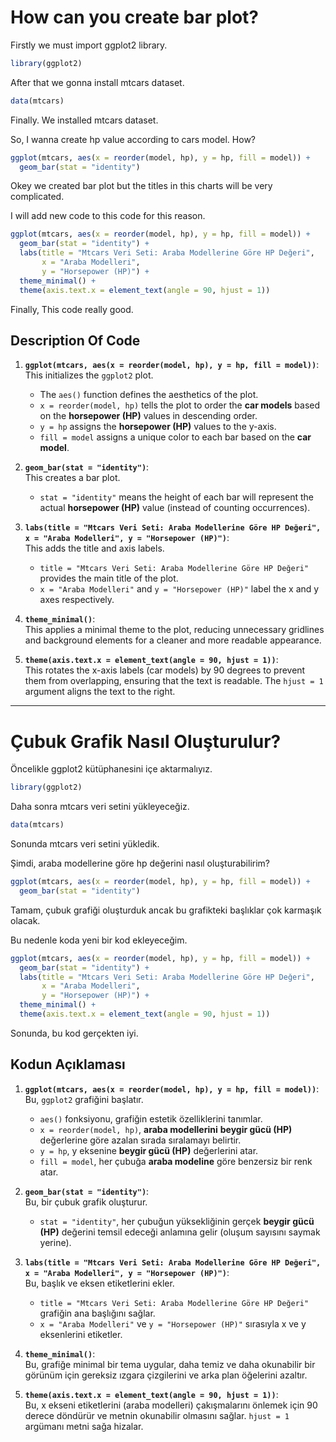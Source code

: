 # How can you create bar plot?

Firstly we must import ggplot2 library.

```r
library(ggplot2)
```

After that we gonna install mtcars dataset.

```r
data(mtcars)
```

Finally. We installed mtcars dataset. 

So, I wanna create hp value according to cars model. How?

```r
ggplot(mtcars, aes(x = reorder(model, hp), y = hp, fill = model)) + 
  geom_bar(stat = "identity")
```

Okey we created bar plot but the titles in this charts will be very complicated.

I will add new code to this code for this reason.

```r
ggplot(mtcars, aes(x = reorder(model, hp), y = hp, fill = model)) + 
  geom_bar(stat = "identity") +
  labs(title = "Mtcars Veri Seti: Araba Modellerine Göre HP Değeri",
       x = "Araba Modelleri",
       y = "Horsepower (HP)") +
  theme_minimal() +
  theme(axis.text.x = element_text(angle = 90, hjust = 1))
```

Finally, This code really good. 

## Description Of Code

1. **`ggplot(mtcars, aes(x = reorder(model, hp), y = hp, fill = model))`**:  
   This initializes the `ggplot2` plot.  
   - The `aes()` function defines the aesthetics of the plot.  
   - `x = reorder(model, hp)` tells the plot to order the **car models** based on the **horsepower (HP)** values in descending order.
   - `y = hp` assigns the **horsepower (HP)** values to the y-axis.
   - `fill = model` assigns a unique color to each bar based on the **car model**.

2. **`geom_bar(stat = "identity")`**:  
   This creates a bar plot.  
   - `stat = "identity"` means the height of each bar will represent the actual **horsepower (HP)** value (instead of counting occurrences).

3. **`labs(title = "Mtcars Veri Seti: Araba Modellerine Göre HP Değeri", x = "Araba Modelleri", y = "Horsepower (HP)")`**:  
   This adds the title and axis labels.  
   - `title = "Mtcars Veri Seti: Araba Modellerine Göre HP Değeri"` provides the main title of the plot.
   - `x = "Araba Modelleri"` and `y = "Horsepower (HP)"` label the x and y axes respectively.

4. **`theme_minimal()`**:  
   This applies a minimal theme to the plot, reducing unnecessary gridlines and background elements for a cleaner and more readable appearance.

5. **`theme(axis.text.x = element_text(angle = 90, hjust = 1))`**:  
   This rotates the x-axis labels (car models) by 90 degrees to prevent them from overlapping, ensuring that the text is readable. The `hjust = 1` argument aligns the text to the right.

---

# Çubuk Grafik Nasıl Oluşturulur?

Öncelikle ggplot2 kütüphanesini içe aktarmalıyız.

```r
library(ggplot2)
```

Daha sonra mtcars veri setini yükleyeceğiz.

```r
data(mtcars)
```

Sonunda mtcars veri setini yükledik.

Şimdi, araba modellerine göre hp değerini nasıl oluşturabilirim?

```r
ggplot(mtcars, aes(x = reorder(model, hp), y = hp, fill = model)) + 
  geom_bar(stat = "identity")
```

Tamam, çubuk grafiği oluşturduk ancak bu grafikteki başlıklar çok karmaşık olacak.

Bu nedenle koda yeni bir kod ekleyeceğim.

```r
ggplot(mtcars, aes(x = reorder(model, hp), y = hp, fill = model)) + 
  geom_bar(stat = "identity") +
  labs(title = "Mtcars Veri Seti: Araba Modellerine Göre HP Değeri",
       x = "Araba Modelleri",
       y = "Horsepower (HP)") +
  theme_minimal() +
  theme(axis.text.x = element_text(angle = 90, hjust = 1))
```

Sonunda, bu kod gerçekten iyi.

## Kodun Açıklaması

1. **`ggplot(mtcars, aes(x = reorder(model, hp), y = hp, fill = model))`**:  
   Bu, `ggplot2` grafiğini başlatır.  
   - `aes()` fonksiyonu, grafiğin estetik özelliklerini tanımlar.  
   - `x = reorder(model, hp)`, **araba modellerini** **beygir gücü (HP)** değerlerine göre azalan sırada sıralamayı belirtir.
   - `y = hp`, y eksenine **beygir gücü (HP)** değerlerini atar.
   - `fill = model`, her çubuğa **araba modeline** göre benzersiz bir renk atar.

2. **`geom_bar(stat = "identity")`**:  
   Bu, bir çubuk grafik oluşturur.  
   - `stat = "identity"`, her çubuğun yüksekliğinin gerçek **beygir gücü (HP)** değerini temsil edeceği anlamına gelir (oluşum sayısını saymak yerine).

3. **`labs(title = "Mtcars Veri Seti: Araba Modellerine Göre HP Değeri", x = "Araba Modelleri", y = "Horsepower (HP)")`**:  
   Bu, başlık ve eksen etiketlerini ekler.  
   - `title = "Mtcars Veri Seti: Araba Modellerine Göre HP Değeri"` grafiğin ana başlığını sağlar.
   - `x = "Araba Modelleri"` ve `y = "Horsepower (HP)"` sırasıyla x ve y eksenlerini etiketler.

4. **`theme_minimal()`**:  
   Bu, grafiğe minimal bir tema uygular, daha temiz ve daha okunabilir bir görünüm için gereksiz ızgara çizgilerini ve arka plan öğelerini azaltır.

5. **`theme(axis.text.x = element_text(angle = 90, hjust = 1))`**:  
   Bu, x ekseni etiketlerini (araba modelleri) çakışmalarını önlemek için 90 derece döndürür ve metnin okunabilir olmasını sağlar. `hjust = 1` argümanı metni sağa hizalar.



